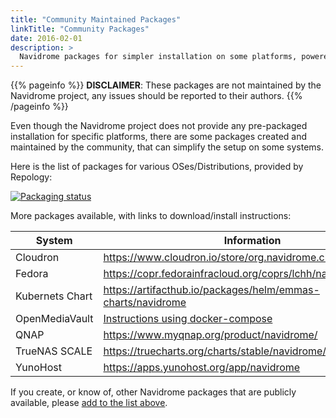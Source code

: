 ```yaml
---
title: "Community Maintained Packages"
linkTitle: "Community Packages"
date: 2016-02-01
description: >
  Navidrome packages for simpler installation on some platforms, powered by You!
---
```


{{% pageinfo %}}
**DISCLAIMER**: These packages are not maintained by the Navidrome project, any issues should be reported to their authors.
{{% /pageinfo %}}

Even though the Navidrome project does not provide any pre-packaged installation for specific platforms, 
there are some packages created and maintained by the community, that can simplify the setup on some systems.

Here is the list of packages for various OSes/Distributions, provided by Repology:

<a href="https://repology.org/project/navidrome/versions">
<p>
<img src="https://repology.org/badge/vertical-allrepos/navidrome.svg" alt="Packaging status">
</p>
</a>


More packages available, with links to download/install instructions:

| System                  | Information                                                                                                                                                                   |
|-------------------------|-------------------------------------------------------------------------------------------------------------------------------------------------------------------------------|
| Cloudron                | https://www.cloudron.io/store/org.navidrome.cloudronapp.html                                                                                                                  |
| Fedora                  | https://copr.fedorainfracloud.org/coprs/lchh/navidrome/                                                                                                                       |    
| Kubernets Chart         | https://artifacthub.io/packages/helm/emmas-charts/navidrome                                                                                                                   | 
| OpenMediaVault          | [Instructions using docker-compose](https://forum.openmediavault.org/index.php?thread/36635-how-to-install-navidrome-using-docker-compose-an-airsonic-booksonic-alternative/) |
| QNAP                    | https://www.myqnap.org/product/navidrome/                                                                                                                                     |
| TrueNAS SCALE           | https://truecharts.org/charts/stable/navidrome/                                                                                                                               |
| YunoHost                | https://apps.yunohost.org/app/navidrome                                                                                                                                       |


If you create, or know of, other Navidrome packages that are publicly available, please 
[add to the list above](https://github.com/navidrome/website/edit/master/content/en/docs/Installation/packages.md).

